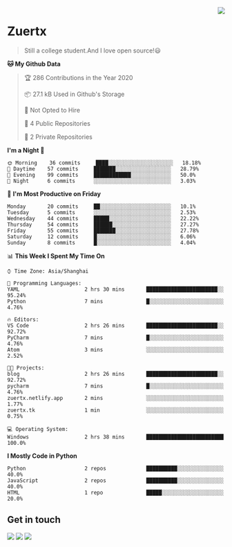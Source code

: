 <a href="#">
<img align="right" src="https://github-readme-stats.vercel.app/api?username=zuertx&show_icons=true&hide_border=true">
</a>

# Zuertx
> Still a college student.And I love open source!😃  

<!--START_SECTION:waka-->
**🐱 My Github Data** 

> 🏆 286 Contributions in the Year 2020
 > 
> 📦 27.1 kB Used in Github's Storage 
 > 
> 🚫 Not Opted to Hire
 > 
> 📜 4 Public Repositories
 > 
> 🔑 2 Private Repositories 

**I'm a Night 🦉** 

```text
🌞 Morning    36 commits     ████░░░░░░░░░░░░░░░░░░░░░   18.18% 
🌆 Daytime    57 commits     ███████░░░░░░░░░░░░░░░░░░   28.79% 
🌃 Evening    99 commits     ████████████░░░░░░░░░░░░░   50.0% 
🌙 Night      6 commits      ░░░░░░░░░░░░░░░░░░░░░░░░░   3.03%

```
📅 **I'm Most Productive on Friday** 

```text
Monday       20 commits     ██░░░░░░░░░░░░░░░░░░░░░░░   10.1% 
Tuesday      5 commits      ░░░░░░░░░░░░░░░░░░░░░░░░░   2.53% 
Wednesday    44 commits     █████░░░░░░░░░░░░░░░░░░░░   22.22% 
Thursday     54 commits     ██████░░░░░░░░░░░░░░░░░░░   27.27% 
Friday       55 commits     ███████░░░░░░░░░░░░░░░░░░   27.78% 
Saturday     12 commits     █░░░░░░░░░░░░░░░░░░░░░░░░   6.06% 
Sunday       8 commits      █░░░░░░░░░░░░░░░░░░░░░░░░   4.04%

```


📊 **This Week I Spent My Time On** 

```text
⌚︎ Time Zone: Asia/Shanghai

💬 Programming Languages: 
YAML                     2 hrs 30 mins       ███████████████████████░░   95.24% 
Python                   7 mins              █░░░░░░░░░░░░░░░░░░░░░░░░   4.76%

🔥 Editors: 
VS Code                  2 hrs 26 mins       ███████████████████████░░   92.72% 
PyCharm                  7 mins              █░░░░░░░░░░░░░░░░░░░░░░░░   4.76% 
Atom                     3 mins              ░░░░░░░░░░░░░░░░░░░░░░░░░   2.52%

🐱‍💻 Projects: 
blog                     2 hrs 26 mins       ███████████████████████░░   92.72% 
pycharm                  7 mins              █░░░░░░░░░░░░░░░░░░░░░░░░   4.76% 
zuertx.netlify.app       2 mins              ░░░░░░░░░░░░░░░░░░░░░░░░░   1.77% 
zuertx.tk                1 min               ░░░░░░░░░░░░░░░░░░░░░░░░░   0.75%

💻 Operating System: 
Windows                  2 hrs 38 mins       █████████████████████████   100.0%

```

**I Mostly Code in Python** 

```text
Python                   2 repos             ██████████░░░░░░░░░░░░░░░   40.0% 
JavaScript               2 repos             ██████████░░░░░░░░░░░░░░░   40.0% 
HTML                     1 repo              █████░░░░░░░░░░░░░░░░░░░░   20.0%

```



<!--END_SECTION:waka-->

## Get in touch
[![](https://img.shields.io/badge/-https://zuertx.tk-0e83cd?style=flat-square&logo=Blogger&logoColor=fff)](https://zuertx.tk)
[![](https://img.shields.io/badge/-@zuertx-3db6f1?style=flat-square&logo=Telegram&logoColor=2ca5e0)](https://t.me/zuertx)
[![](https://img.shields.io/badge/-zuertx@gmail.com-911318?style=flat-square&logo=Gmail&logoColor=white&labelColor=c14438)](mailto:zuertx_at_gmail.com)
